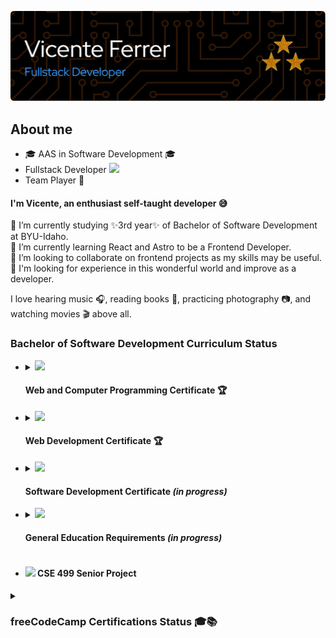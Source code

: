 <!--
**vicentemferrer/vicentemferrer** is a ✨ _special_ ✨ repository because its `README.md` (this file) appears on your GitHub profile.
-->

![Header](/images/header.png)

## About me

- 🎓 AAS in Software Development 🎓
- Fullstack Developer <img src="https://cdn.jsdelivr.net/gh/devicons/devicon@latest/icons/nextjs/nextjs-original.svg" width='15' />
- Team Player 🤝

#### I'm Vicente, an enthusiast self-taught developer 😅

🔭 I’m currently studying ✨3rd year✨ of Bachelor of Software Development at BYU-Idaho. <br />
🌱 I’m currently learning React and Astro to be a Frontend Developer. <br />
👯 I’m looking to collaborate on frontend projects as my skills may be useful. <br />
🌟 I'm looking for experience in this wonderful world and improve as a developer. <br />

I love hearing music 🎧, reading books 📖, practicing photography 📷, and watching movies 🎬 above all.

### Bachelor of Software Development Curriculum Status

- <details>
    <summary><img src='https://geps.dev/progress/100' /> <h4>Web and Computer Programming Certificate 🏆</h4></summary>
      
  | Course ID   | Course                           | Language                | Term Completion |      
  |-------------|----------------------------------|-------------------------|-----------------|
  |   CSE 110   | Programming with Building Blocks | Python                  | **Winter 2023** |
  |   CSE 111   | Programming with Functions       | Python                  | **Spring 2023** |
  |   WDD 130   | Web Fundamentals                 | HTML & CSS              | **Spring 2023** |
  |   CSE 210   | Programming with Classes         | C#                      | **Fall 2023**   |
  |   CSE 121B  | Javascript Language              | Javascript              | **Fall 2023**   |
  |   WDD 230   | Web Frontend Development 1       | HTML & CSS & Javascript | **Winter 2024** |
  |  GS 170     | Career Development               |                         | **Fall 2023**   |

  </details>

- <details>
    <summary><img src='https://geps.dev/progress/100' /> <h4>Web Development Certificate 🏆</h4></summary>
      
  | Course ID   | Course                           | Language                | Frameworks and Tools                                | Term Completion |      
  |-------------|----------------------------------|-------------------------|-----------------------------------------------------|-----------------|
  |   CIT 111   | Introduction to Databases        | SQL                     | MySQL Server and MySQL Workbench                    | **Fall 2023**   | 
  |   WDD 330   | Web Frontend Development 2       | HTML & CSS & Javascript | Vite, Trello and Netlify                            | **Fall 2024**   | 
  |   CSE 340   | Web Backend Development          | Javascript              | Node.js, Express, PostgreSQL, pgAdmin and Render    | **Fall 2024**   | 
  |   CSE 341   | Web Services                     | Javascript              | Node.js, Express, MongoDB, MongoDB Atlas and Render | **Fall 2024**   |
  |   WDD 430   | Web Full-stack Development       | HTML & CSS & Javascript | Next.js, PostgreSQL, GitHub Projects and Vercel     | **Winter 2025** |

  </details>

- <details>
    <summary><img src='https://geps.dev/progress/17' /> <h4>Software Development Certificate <i>(in progress)</i></h4></summary>
      
  | Course ID   | Course                           | Language                | Frameworks and Tools                                | Term Completion |      
  |-------------|----------------------------------|-------------------------|-----------------------------------------------------|-----------------|
  |   CSE 212   | Programming w/Data Struct        | C#                      |                                                     | **Winter 2025** |
  |   CSE 270   | Software Testing                 |                         |                                                     | *Spring 2025*   |
  |   CSE 300   | Professional Readiness           |                         |                                                     | *Spring 2025*   |
  |   CSE 310   | Applied Programming              |                         |                                                     | *Spring 2025*   |
  |   CSE 325   | .NET Software Development        |                         |                                                     | *Spring 2025*   |
  |   CSE 370   | Software Eng. Principles         |                         |                                                     | *Fall 2025*     |

  </details>

- <details>
    <summary><img src='https://geps.dev/progress/82' /> <h4>General Education Requirements <i>(in progress)</i></h4></summary>
      
  | Course ID   | Course                                        | Term Completion |
  |-------------|-----------------------------------------------|-----------------|
  |  PC 101     | Life Skills                                   | **Spring 2022** |
  |  PC 102     | Professional Skills                           | **Fall 2022**   |
  |  PC 103     | University Skills                             | **Winter 2023** |
  |  ENG 150    | Writing and Reasoning Foundations             | **Winter 2024** |
  |  MATH 108X  | Math for the Real World                       | **Winter 2024** |
  |  REL 200C   | The Eternal Family                            | **Fall 2022**   |
  |  REL 225C   | Foundations of the Restoration                | **Fall 2022**   |
  |  REL 250C   | Jesus Christ Everlasting Gospel               | **Fall 2023**   |
  |  REL 275C   | Teachings and Doctrines of the Book of Mormon | **Spring 2022** |
  |  REL 121    | The Book of Mormon (1 Nephi to Alma 30)       | **Fall 2022**   |
  |  REL 122    | The Book of Mormon (Alma 30 to Moroni)        | **Winter 2022** |
  |  REL 211    | The New Testament                             | **Winter 2023** |
  |  BUS 301    | Advanced Writing in Professional Contexts     | **Fall 2024**   |
  |  FCS 160    | Home and Family Resource Management           | **Winter 2025** |
  |  BUS 321    | Organizational Leadership                     | *Spring 2025*   |
  |  GESCI 110  | Sustaining Human Life                         | *Spring 2025*   |
  |  HUM 110    | Discovery and Discernment Through the Arts    | *Fall 2025*     |
  |  PEACE 101  | * Conflict and Peace                          |                 |
  |  PUBH 132   | * Personal Health and Wellness                |                 |

  </details>

- #### ![](https://geps.dev/progress/0) CSE 499 Senior Project

<details>
  <summary>
    <h3>freeCodeCamp Certifications Status 🎓📚</h3>
  </summary>

#### Responsive Web Design

![](https://geps.dev/progress/100)
| Certificate Projects | Project URL | Completed? |
|----------------------------------|----------------------------|---------------------------|
| Survey Form | [Open ↗][survey_link] | <ul><li>[X] YES</li></ul> |
| Tribute Page | [Open ↗][tribute_link] | <ul><li>[X] YES</li></ul> |
| Technical Documentation Page | [Open ↗][docs_link] | <ul><li>[X] YES</li></ul> |
| Product Landing Page | [Open ↗][landing_link] | <ul><li>[X] YES</li></ul> |
| Personal Portfolio Webpage | [Open ↗][portfolio_link] | <ul><li>[X] YES</li></ul> |

[survey_link]: https://vicentemferrer.github.io/build-a-survey-form/
[tribute_link]: https://vicentemferrer.github.io/build-a-tribute-page/
[docs_link]: https://vicentemferrer.github.io/build-a-technical-documentation-page/
[landing_link]: https://vicentemferrer.github.io/build-a-product-landing-page/
[portfolio_link]: https://vicentemferrer.000webhostapp.com/

#### JavaScript Algorithms and Data Structures

![](https://geps.dev/progress/100)
| Certificate Projects | Project URL | Completed? |
|----------------------------------|----------------------------|---------------------------|
| Palindrome Checker | Not Available | <ul><li>[X] YES</li></ul> |
| Roman Numeral Converter | Not Available | <ul><li>[X] YES</li></ul> |
| Caesars Cipher | Not Available | <ul><li>[X] YES</li></ul> |
| Telephone Number Validator | Not Available | <ul><li>[X] YES</li></ul> |
| Cash Register | Not Available | <ul><li>[X] YES</li></ul> |

#### Front End Development Libraries

![](https://geps.dev/progress/100)
| Certificate Projects | Project URL | Completed? |
|----------------------------------|----------------------------|---------------------------|
| Build a Random Quote Machine | [Open ↗][rand_quot_link] | <ul><li>[X] YES</li></ul> |
| Build a Markdown Previewer | [Open ↗][md_prev_link] | <ul><li>[X] YES</li></ul> |
| Build a Drum Machine | [Open ↗][drum_mach_link] | <ul><li>[X] YES</li></ul> |
| Build a JavaScript Calculator | [Open ↗][js_calc_link] | <ul><li>[X] YES</li></ul> |
| Build a 25 + 5 Clock | [Open ↗][pomodoro_link] | <ul><li>[X] YES</li></ul> |

[rand_quot_link]: https://vicentemferrer.github.io/random-quote-machine.v2/
[md_prev_link]: https://vicentemferrer.github.io/markdown-previewer/
[drum_mach_link]: https://vicentemferrer.github.io/react-drum-machine/
[js_calc_link]: https://vicentemferrer.github.io/javascript-calculator/
[pomodoro_link]: https://vicentemferrer.github.io/pomodoro-clock/

#### Data Visualization

![](https://geps.dev/progress/20)
| Certificate Projects | Project URL | Completed? |
|-----------------------------------------|-----------------------------|---------------------------|
| Visualize Data with a Bar Chart | [Open ↗][bar_link] | <ul><li>[X] YES</li></ul> |
| Visualize Data with a Scatterplot Graph | [In progress][scatter_link] | <ul><li>[ ] NO</li></ul> |
| Visualize Data with a Heat Map | [In progress][map_link] | <ul><li>[ ] NO</li></ul> |
| Visualize Data with a Choropleth Map | [In progress][choro_link] | <ul><li>[ ] NO</li></ul> |
| Visualize Data with a Treemap Diagram | [In progress][diagram_link] | <ul><li>[ ] NO</li></ul> |

[bar_link]: https://vicentemferrer.github.io/gdp-bar-chart/
[scatter_link]: https://vicentemferrer.github.io/doping-scatterplot-graph/
[map_link]: ""
[choro_link]: ""
[diagram_link]: ""

#### Back End Development and APIs

![](https://geps.dev/progress/40)
| Certificate Projects | Project URL | Completed? |
|-----------------------------------------|------------------------------|---------------------------|
| Timestamp Microservice | [Open ↗][timestamp_link] | <ul><li>[X] YES</li></ul> |
| Request Header Parser Microservice | [Open ↗][header_link] | <ul><li>[X] YES</li></ul> |
| URL Shortener Microservice | [In progress][url_link] | <ul><li>[ ] NO</li></ul> |
| Exercise Tracker | [In progress][tracker_link] | <ul><li>[ ] NO</li></ul> |
| File Metadata Microservice | [In progress][metadata_link] | <ul><li>[ ] NO</li></ul> |

[timestamp_link]: https://timestamp-microservice-htso.onrender.com/
[header_link]: https://headerparser-microservice-ay61.onrender.com/
[url_link]: ""
[tracker_link]: ""
[metadata_link]: ""

#### Foundational C# with Microsoft

![](https://geps.dev/progress/71)
| Modules | Module Units | Completed? |
|----------------------------------------------------|--------------|---------------------------|
| Write Your First Code Using C# | 7 | <ul><li>[X] YES</li></ul> |
| Create and Run Simple C# Console Applications | 8 | <ul><li>[X] YES</li></ul> |
| Add Logic to C# Console Applications | 8 | <ul><li>[X] YES</li></ul> |
| Work with Variable Data in C# Console Applications | 8 | <ul><li>[X] YES</li></ul> |
| Create Methods in C# Console Applications | 6 | <ul><li>[X] YES</li></ul> |
| Debug C# Console Applications | 7 | <ul><li>[ ] NO</li></ul> |
| Foundational C# with Microsoft Certification Exam | 1 | <ul><li>[ ] NO</li></ul> |

</details>
